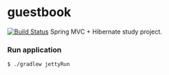 guestbook
=========
[![Build Status](https://travis-ci.org/dvoraka/guestbook.svg?branch=master)](https://travis-ci.org/dvoraka/guestbook)
Spring MVC + Hibernate study project.

### Run application
```
$ ./gradlew jettyRun
```
